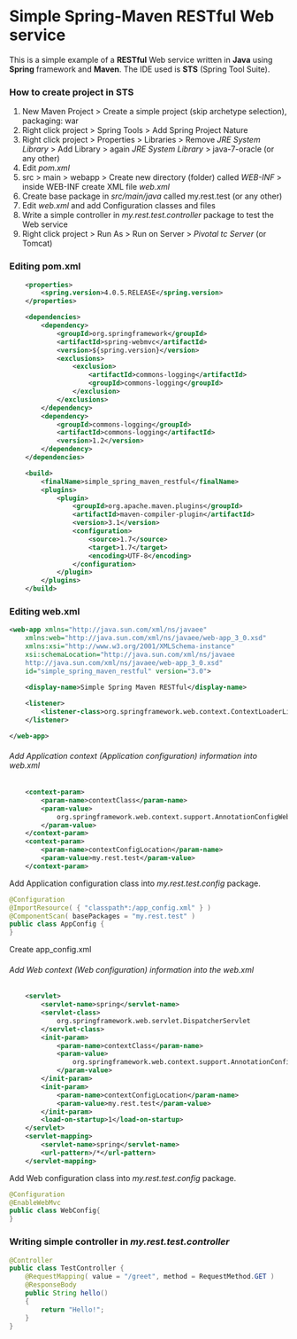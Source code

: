 # Simple Spring-Maven RESTful Web service
This is a simple example of a **RESTful** Web service written in **Java** using **Spring** framework and **Maven**.
The IDE used is **STS** (Spring Tool Suite).

### How to create project in STS
1. New Maven Project > Create a simple project (skip archetype selection), packaging: war
2. Right click project > Spring Tools > Add Spring Project Nature
3. Right click project > Properties > Libraries > Remove *JRE System Library* > Add Library > again *JRE System Library* > java-7-oracle (or any other)
4. Edit *pom.xml*
5. src > main > webapp > Create new directory (folder) called *WEB-INF* > inside WEB-INF create XML file *web.xml*
6. Create base package in *src/main/java* called my.rest.test (or any other)
7. Edit *web.xml* and add Configuration classes and files
8. Write a simple controller in *my.rest.test.controller* package to test the Web service
9. Right click project > Run As > Run on Server > *Pivotal tc Server* (or Tomcat)

### Editing pom.xml
```xml
    <properties>
		<spring.version>4.0.5.RELEASE</spring.version>
	</properties>

	<dependencies>
		<dependency>
			<groupId>org.springframework</groupId>
			<artifactId>spring-webmvc</artifactId>
			<version>${spring.version}</version>
			<exclusions>
				<exclusion>
					<artifactId>commons-logging</artifactId>
					<groupId>commons-logging</groupId>
				</exclusion>
			</exclusions>
		</dependency>
		<dependency>
			<groupId>commons-logging</groupId>
			<artifactId>commons-logging</artifactId>
			<version>1.2</version>
		</dependency>
	</dependencies>

	<build>
		<finalName>simple_spring_maven_restful</finalName>
		<plugins>
			<plugin>
				<groupId>org.apache.maven.plugins</groupId>
				<artifactId>maven-compiler-plugin</artifactId>
				<version>3.1</version>
				<configuration>
					<source>1.7</source>
					<target>1.7</target>
					<encoding>UTF-8</encoding>
				</configuration>
			</plugin>
		</plugins>
	</build>
```

### Editing web.xml
```xml
<web-app xmlns="http://java.sun.com/xml/ns/javaee"
	xmlns:web="http://java.sun.com/xml/ns/javaee/web-app_3_0.xsd"
	xmlns:xsi="http://www.w3.org/2001/XMLSchema-instance"
	xsi:schemaLocation="http://java.sun.com/xml/ns/javaee
	http://java.sun.com/xml/ns/javaee/web-app_3_0.xsd"
	id="simple_spring_maven_restful" version="3.0">

    <display-name>Simple Spring Maven RESTful</display-name>
    
    <listener>
		<listener-class>org.springframework.web.context.ContextLoaderListener</listener-class>
	</listener>

</web-app>
```

###### Add Application context (Application configuration) information into web.xml
```xml
	<context-param>
		<param-name>contextClass</param-name>
		<param-value>
			org.springframework.web.context.support.AnnotationConfigWebApplicationContext
		</param-value>
	</context-param>
	<context-param>
		<param-name>contextConfigLocation</param-name>
		<param-value>my.rest.test</param-value>
	</context-param>
```

Add Application configuration class into *my.rest.test.config* package.
```java
@Configuration
@ImportResource( { "classpath*:/app_config.xml" } )
@ComponentScan( basePackages = "my.rest.test" )
public class AppConfig {
}
```
Create app_config.xml 

###### Add Web context (Web configuration) information into the web.xml
```xml
    <servlet>
		<servlet-name>spring</servlet-name>
		<servlet-class>
			org.springframework.web.servlet.DispatcherServlet
		</servlet-class>
		<init-param>
			<param-name>contextClass</param-name>
			<param-value>
				org.springframework.web.context.support.AnnotationConfigWebApplicationContext
			</param-value>
		</init-param>
		<init-param>
			<param-name>contextConfigLocation</param-name>
			<param-value>my.rest.test</param-value>
		</init-param>
		<load-on-startup>1</load-on-startup>
	</servlet>
	<servlet-mapping>
		<servlet-name>spring</servlet-name>
		<url-pattern>/*</url-pattern>
	</servlet-mapping>
```

Add Web configuration class into *my.rest.test.config* package.
```java
@Configuration
@EnableWebMvc
public class WebConfig{
}
```

### Writing simple controller in *my.rest.test.controller*
```java
@Controller
public class TestController {
	@RequestMapping( value = "/greet", method = RequestMethod.GET )
	@ResponseBody
	public String hello()
	{
		return "Hello!";
	}
}
```
